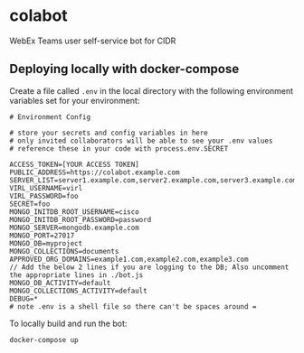 # colabot
WebEx Teams user self-service bot for CIDR

## Deploying locally with docker-compose

Create a file called `.env` in the local directory with the following environment variables set for your environment:
```
# Environment Config

# store your secrets and config variables in here
# only invited collaborators will be able to see your .env values
# reference these in your code with process.env.SECRET

ACCESS_TOKEN=[YOUR ACCESS TOKEN]
PUBLIC_ADDRESS=https://colabot.example.com
SERVER_LIST=server1.example.com,server2.example.com,server3.example.com
VIRL_USERNAME=virl
VIRL_PASSWORD=foo
SECRET=foo
MONGO_INITDB_ROOT_USERNAME=cisco
MONGO_INITDB_ROOT_PASSWORD=password
MONGO_SERVER=mongodb.example.com
MONGO_PORT=27017
MONGO_DB=myproject
MONGO_COLLECTIONS=documents
APPROVED_ORG_DOMAINS=example1.com,example2.com,example3.com
// Add the below 2 lines if you are logging to the DB; Also uncomment the appropriate lines in ./bot.js
MONGO_DB_ACTIVITY=default
MONGO_COLLECTIONS_ACTIVITY=default
DEBUG=*
# note .env is a shell file so there can't be spaces around =
```

To locally build and run the bot:
```
docker-compose up
```
